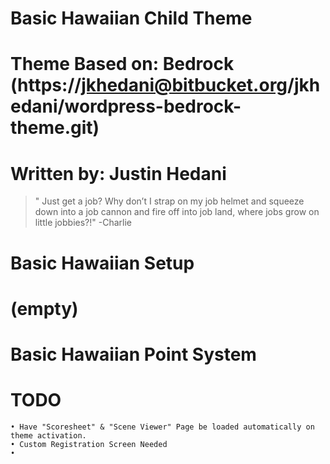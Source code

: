 
#		Basic Hawaiian Child Theme
#		Theme Based on: Bedrock (https://jkhedani@bitbucket.org/jkhedani/wordpress-bedrock-theme.git)
#		Written by: Justin Hedani

> " Just get a job? Why don’t I strap on my job helmet and squeeze down into a job cannon and fire off into job land, where jobs grow on little jobbies?!" -Charlie

# Basic Hawaiian Setup
# (empty)

# Basic Hawaiian Point System

# TODO
	• Have "Scoresheet" & "Scene Viewer" Page be loaded automatically on theme activation.
	• Custom Registration Screen Needed
	• 

